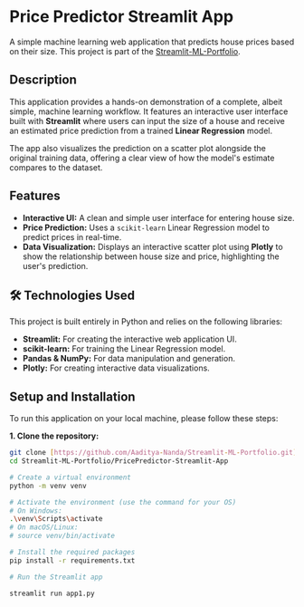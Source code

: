 # Price Predictor Streamlit App

A simple machine learning web application that predicts house prices based on their size. This project is part of the [Streamlit-ML-Portfolio](https://github.com/Aaditya-Nanda/Streamlit-ML-Portfolio).

## Description

This application provides a hands-on demonstration of a complete, albeit simple, machine learning workflow. It features an interactive user interface built with **Streamlit** where users can input the size of a house and receive an estimated price prediction from a trained **Linear Regression** model.

The app also visualizes the prediction on a scatter plot alongside the original training data, offering a clear view of how the model's estimate compares to the dataset.

##  Features

- **Interactive UI:** A clean and simple user interface for entering house size.
- **Price Prediction:** Uses a `scikit-learn` Linear Regression model to predict prices in real-time.
- **Data Visualization:** Displays an interactive scatter plot using **Plotly** to show the relationship between house size and price, highlighting the user's prediction.

## 🛠️ Technologies Used

This project is built entirely in Python and relies on the following libraries:

- **Streamlit:** For creating the interactive web application UI.
- **scikit-learn:** For training the Linear Regression model.
- **Pandas & NumPy:** For data manipulation and generation.
- **Plotly:** For creating interactive data visualizations.

## Setup and Installation

To run this application on your local machine, please follow these steps:

**1. Clone the repository:**
```bash
git clone [https://github.com/Aaditya-Nanda/Streamlit-ML-Portfolio.git](https://github.com/Aaditya-Nanda/Streamlit-ML-Portfolio.git)
cd Streamlit-ML-Portfolio/PricePredictor-Streamlit-App

# Create a virtual environment
python -m venv venv

# Activate the environment (use the command for your OS)
# On Windows:
.\venv\Scripts\activate
# On macOS/Linux:
# source venv/bin/activate

# Install the required packages
pip install -r requirements.txt

# Run the Streamlit app

streamlit run app1.py
